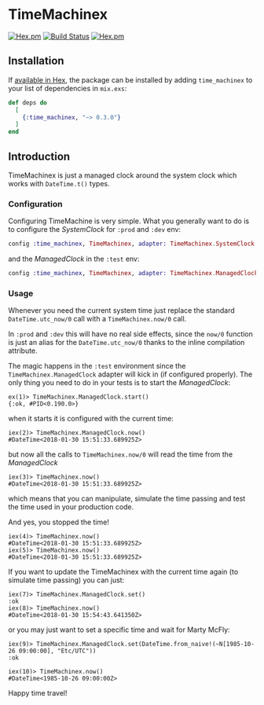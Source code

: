 # TimeMachinex
[![Hex.pm](https://img.shields.io/hexpm/v/time_machinex.svg "Hex")](https://hex.pm/packages/time_machinex)
[![Build Status](https://travis-ci.org/shinyscorpion/time_machinex.svg?branch=master)](https://travis-ci.org/shinyscorpion/time_machinex)
[![Hex.pm](https://img.shields.io/hexpm/l/time_machinex.svg "License")](LICENSE.md)
## Installation

If [available in Hex](https://hex.pm/docs/publish), the package can be installed
by adding `time_machinex` to your list of dependencies in `mix.exs`:

```elixir
def deps do
  [
    {:time_machinex, "~> 0.3.0"}
  ]
end
```

## Introduction
TimeMachinex is just a managed clock around the system clock which works with `DateTime.t()` types.

### Configuration
Configuring TimeMachine is very simple. What you generally want to do is to configure the *SystemClock* for `:prod` and `:dev` env:

```elixir
config :time_machinex, TimeMachinex, adapter: TimeMachinex.SystemClock
```

and the *ManagedClock* in the `:test` env:
```elixir
config :time_machinex, TimeMachinex, adapter: TimeMachinex.ManagedClock
```

### Usage
Whenever you need the current system time just replace the standard `DateTime.utc_now/0` call with a `TimeMachinex.now/0` call.

In `:prod` and `:dev` this will have no real side effects, since the `now/0` function is just an alias for the `DateTime.utc_now/0` thanks to the inline compilation attribute.

The magic happens in the `:test` environment since the `TimeMachinex.ManagedClock` adapter will kick in (if configured properly).
The only thing you need to do in your tests is to start the *ManagedClock*:

    ex(1)> TimeMachinex.ManagedClock.start()
    {:ok, #PID<0.190.0>}

when it starts it is configured with the current time:

    iex(2)> TimeMachinex.ManagedClock.now()
    #DateTime<2018-01-30 15:51:33.689925Z>

but now all the calls to `TimeMachinex.now/0` will read the time from the *ManagedClock*

    iex(3)> TimeMachinex.now()
    #DateTime<2018-01-30 15:51:33.689925Z>

which means that you can manipulate, simulate the time passing and test the time used in your production code.

And yes, you stopped the time!

    iex(4)> TimeMachinex.now()
    #DateTime<2018-01-30 15:51:33.689925Z>
    iex(5)> TimeMachinex.now()
    #DateTime<2018-01-30 15:51:33.689925Z>

If you want to update the TimeMachinex with the current time again (to simulate time passing) you can just:

    iex(7)> TimeMachinex.ManagedClock.set()
    :ok
    iex(8)> TimeMachinex.now()
    #DateTime<2018-01-30 15:54:43.641350Z>

or you may just want to set a specific time and wait for Marty McFly:

    iex(9)> TimeMachinex.ManagedClock.set(DateTime.from_naive!(~N[1985-10-26 09:00:00], "Etc/UTC"))
    :ok

    iex(10)> TimeMachinex.now()
    #DateTime<1985-10-26 09:00:00Z>

Happy time travel!
